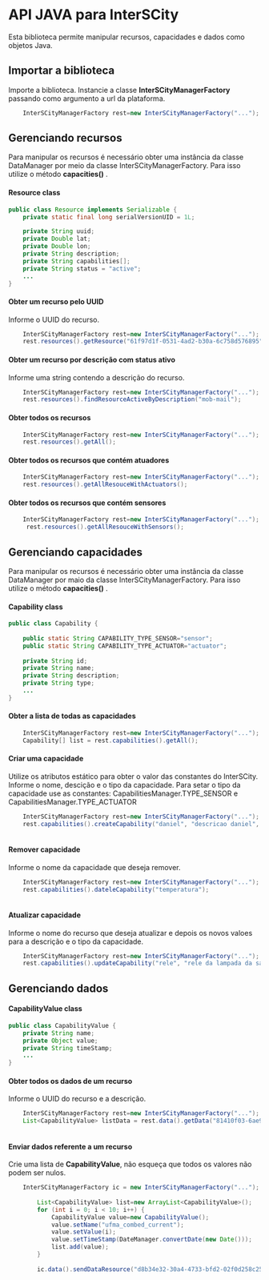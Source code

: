 
# API JAVA para InterSCity

Esta biblioteca permite manipular recursos, capacidades e dados como objetos Java.

## Importar a biblioteca
Importe a biblioteca. 
Instancie a classe **InterSCityManagerFactory** passando como argumento a url da plataforma.

```java
	InterSCityManagerFactory rest=new InterSCityManagerFactory("...");
```

## Gerenciando recursos

Para manipular os recursos é necessário obter uma instância da classe DataManager por meio da classe InterSCityManagerFactory. 
Para isso utilize o método **capacities()** .

#### Resource class

```java
public class Resource implements Serializable {
	private static final long serialVersionUID = 1L;

	private String uuid;
	private Double lat;
	private Double lon;
	private String description;
	private String capabilities[];
	private String status = "active";
	...
}
```

#### Obter um recurso pelo UUID
Informe o UUID do recurso.
```java
	InterSCityManagerFactory rest=new InterSCityManagerFactory("...");
	rest.resources().getResource("61f97d1f-0531-4ad2-b30a-6c758d576895");
```

#### Obter um recurso por descrição com status ativo
Informe uma string contendo a descrição do recurso.

```java
	InterSCityManagerFactory rest=new InterSCityManagerFactory("...");
	rest.resources().findResourceActiveByDescription("mob-mail");
```

#### Obter todos os recursos

```java
	InterSCityManagerFactory rest=new InterSCityManagerFactory("...");
	rest.resources().getAll();
```


#### Obter todos os recursos que contém atuadores
```java
	InterSCityManagerFactory rest=new InterSCityManagerFactory("...");
	rest.resources().getAllResouceWithActuators();
```


#### Obter todos os recursos que contém sensores
```java
	InterSCityManagerFactory rest=new InterSCityManagerFactory("...");
	 rest.resources().getAllResouceWithSensors();
```

## Gerenciando capacidades 
Para manipular os recursos é necessário obter uma instância da classe DataManager por maio da classe InterSCityManagerFactory. 
Para isso utilize o método **capacities()** .

#### Capability class

```java
public class Capability {
	
	public static String CAPABILITY_TYPE_SENSOR="sensor";
	public static String CAPABILITY_TYPE_ACTUATOR="actuator";
	
	private String id;
	private String name;
	private String description;
	private String type;
	...
}
```


#### Obter a lista de todas as capacidades
```java
	InterSCityManagerFactory rest=new InterSCityManagerFactory("...");
	Capability[] list = rest.capabilities().getAll();
```


#### Criar uma capacidade
Utilize os atributos estático para obter o valor das constantes do InterSCity.
Informe o nome, descição e o tipo da capacidade.
Para setar o tipo da capacidade use as constantes: CapabilitiesManager.TYPE_SENSOR e CapabilitiesManager.TYPE_ACTUATOR
```java
	InterSCityManagerFactory rest=new InterSCityManagerFactory("...");
	rest.capabilities().createCapability("daniel", "descricao daniel", CapabilitiesManager.TYPE_SENSOR);
	
```

#### Remover capacidade
Informe o nome da capacidade que deseja remover.
```java
	InterSCityManagerFactory rest=new InterSCityManagerFactory("...");
	rest.capabilities().dateleCapability("temperatura");
		
```

#### Atualizar capacidade
Informe o nome do recurso que deseja atualizar e depois os novos valoes para a descrição e o tipo da capacidade.
```java
	InterSCityManagerFactory rest=new InterSCityManagerFactory("...");
	rest.capabilities().updateCapability("rele", "rele da lampada da sala", CapabilitiesManager.TYPE_ACTUATOR);	
```




## Gerenciando dados

#### CapabilityValue class

```java
public class CapabilityValue {
	private String name;
	private Object value;
	private String timeStamp;
	...
}
```

#### Obter todos os dados de um recurso 

Informe o UUID do recurso e a descrição.

```java
	InterSCityManagerFactory rest=new InterSCityManagerFactory("...");
	List<CapabilityValue> listData = rest.data().getData("81410f03-6ae9-46ab-ae8c-6854f732485a", "data");
	
```

#### Enviar dados referente a um recurso 

Crie uma lista de **CapabilityValue**, não esqueça que todos os valores não podem ser nulos.

```java
	InterSCityManagerFactory ic = new InterSCityManagerFactory("...");
		
		List<CapabilityValue> list=new ArrayList<CapabilityValue>();
		for (int i = 0; i < 10; i++) {
			CapabilityValue value=new CapabilityValue();
			value.setName("ufma_combed_current");
			value.setValue(i);
			value.setTimeStamp(DateManager.convertDate(new Date()));
			list.add(value);
		}
		
		ic.data().sendDataResource("d8b34e32-30a4-4733-bfd2-02f0d258c256", list);
	
```




